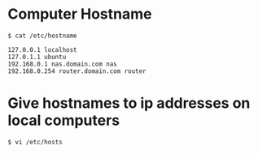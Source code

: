 # Computer Hostname
`$ cat /etc/hostname`

```
127.0.0.1 localhost
127.0.1.1 ubuntu
192.168.0.1 nas.domain.com nas
192.168.0.254 router.domain.com router
```

# Give hostnames to ip addresses on local computers
`$ vi /etc/hosts`
